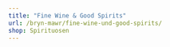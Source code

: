 ```yaml
---
title: "Fine Wine & Good Spirits"
url: /bryn-mawr/fine-wine-und-good-spirits/
shop: Spirituosen
---
```

